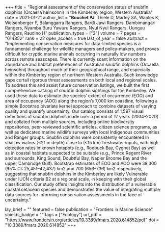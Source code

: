 +++
title = "Regional assessment of the conservation status of snubfin dolphins (Orcaella heinsohni) in the Kimberley region, Western Australia"
date = 2021-01-21
author_list = "<b>Bouchet PJ</b>, Thiele D, Marley SA, Waples K, Weisenberger F, Balanggarra Rangers, Bardi Jawi Rangers, Dambimangari Rangers, Nyamba Buru Yawuru Rangers, Nyul Nyul Rangers, Uunguu Rangers, Raudino H"
publication_types = ["2"]
volume = 7
pages = "614852"
rank = 22
open_access = true
last_of_year = false
abstract = "Implementing conservation measures for data-limited species is a fundamental challenge for wildlife managers and policy-makers, and proves difficult for cryptic marine animals occurring in naturally low numbers across remote seascapes. There is currently scant information on the abundance and habitat preferences of Australian snubfin dolphins (Orcaella heinsohni) throughout much of their geographical range, and especially within the Kimberley region of northern Western Australia. Such knowledge gaps curtail rigorous threat assessments on both local and regional scales. To address this and assist future conservation listings, we built the first comprehensive catalog of snubfin dolphin sightings for the Kimberley. We used these data to estimate the species’ extent of occurrence (EOO) and area of occupancy (AOO) along the region’s 7,000 km coastline, following a simple Bootstrap bivariate kernel approach to combine datasets of varying quality and quantify uncertainty. Our catalog consists of 1,597 visual detections of snubfin dolphins made over a period of 17 years (2004–2020) and collated from multiple sources, including online biodiversity repositories, peer-reviewed scientific articles, citizen science programs, as well as dedicated marine wildlife surveys with local Indigenous communities and Ranger groups. Snubfin dolphins were consistently encountered in shallow waters (<21 m depth) close to (<15 km) freshwater inputs, with high detection rates in known hotspots (e.g., Roebuck Bay, Cygnet Bay) as well as in coastal habitats suspected to be suitable (e.g., Prince Regent River and surrounds, King Sound, Doubtful Bay, Napier Broome Bay and the upper Cambridge Gulf). Bootstrap estimates of EOO and AOO were 38,300 (95% CI: 25,451–42,437) km2 and 700 (656–736) km2 respectively, suggesting that snubfin dolphins in the Kimberley are likely Vulnerable under IUCN criteria B2 at a regional scale, in keeping with their global classification. Our study offers insights into the distribution of a vulnerable coastal cetacean species and demonstrates the value of integrating multiple data sources for informing conservation assessments in the face of uncertainty."

lay_brief = "" 
featured = false
publication = "Frontiers in Marine Science"
shields_badge = ""
tags = ["Ecology"]
url_pdf = "https://www.frontiersin.org/articles/10.3389/fmars.2020.614852/pdf"
doi = "10.3389/fmars.2020.614852"
+++

